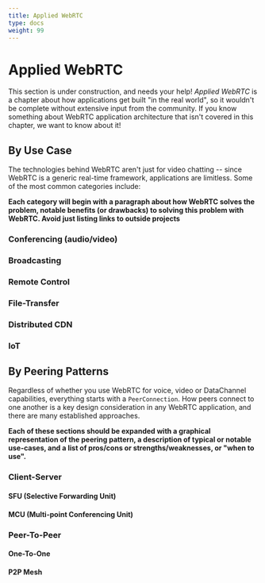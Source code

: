 ```yaml
---
title: Applied WebRTC
type: docs
weight: 99
---
```



# Applied WebRTC

This section is under construction, and needs your help! *Applied WebRTC* is a chapter about how applications get built "in the real world", so it wouldn't be complete without extensive input from the community. If you know something about WebRTC application architecture that isn't covered in this chapter, we want to know about it!

## By Use Case

The technologies behind WebRTC aren't just for video chatting -- since WebRTC is a generic real-time framework, applications are limitless. Some of the most common categories include:

__Each category will begin with a paragraph about how WebRTC solves the problem, notable benefits (or drawbacks) to solving this problem with WebRTC. Avoid just listing links to outside projects__

### Conferencing (audio/video)
### Broadcasting
### Remote Control 
### File-Transfer
### Distributed CDN
### IoT


## By Peering Patterns

Regardless of whether you use WebRTC for voice, video or DataChannel capabilities, everything starts with a `PeerConnection`. How peers connect to one another is a key design consideration in any WebRTC application, and there are many established approaches.

__Each of these sections should be expanded with a graphical representation of the peering pattern, a description of typical or notable use-cases, and a list of pros/cons or strengths/weaknesses, or "when to use".__

### Client-Server
#### SFU (Selective Forwarding Unit)
#### MCU (Multi-point Conferencing Unit)

### Peer-To-Peer
#### One-To-One
#### P2P Mesh